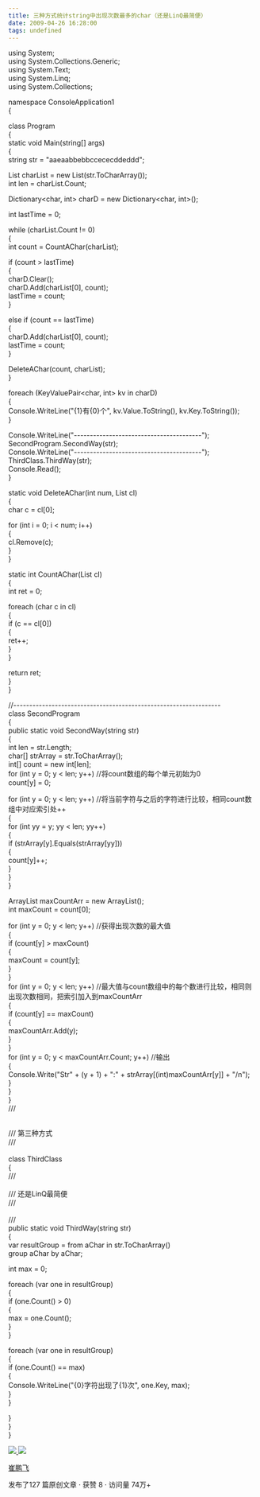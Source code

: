 ```yaml
---
title: 三种方式统计string中出现次数最多的char（还是LinQ最简便）
date: 2009-04-26 16:28:00
tags: undefined
---
```

using System;  
using System.Collections.Generic;  
using System.Text;  
using System.Linq;  
using System.Collections;  
  
namespace ConsoleApplication1  
{  
  
class Program  
{  
static void Main(string[] args)  
{  
string str = "aaeaabbebbccececddeddd";  
  
List<char> charList = new List<char>(str.ToCharArray());  
int len = charList.Count;  
  
Dictionary<char, int> charD = new Dictionary<char, int>();  
  
int lastTime = 0;  
  
while (charList.Count != 0)  
{  
int count = CountAChar(charList);  
  
if (count > lastTime)  
{  
charD.Clear();  
charD.Add(charList[0], count);  
lastTime = count;  
}  
  
else if (count == lastTime)  
{  
charD.Add(charList[0], count);  
lastTime = count;  
}  
  
DeleteAChar(count, charList);  
}  
  
foreach (KeyValuePair<char, int> kv in charD)  
{  
Console.WriteLine("{1}有{0}个", kv.Value.ToString(), kv.Key.ToString());  
}  
  
Console.WriteLine("----------------------------------------");  
SecondProgram.SecondWay(str);  
Console.WriteLine("----------------------------------------");  
ThirdClass.ThirdWay(str);  
Console.Read();  
}  
  
static void DeleteAChar(int num, List<char> cl)  
{  
char c = cl[0];  
  
for (int i = 0; i < num; i++)  
{  
cl.Remove(c);  
}  
}  
  
static int CountAChar(List<char> cl)  
{  
int ret = 0;  
  
foreach (char c in cl)  
{  
if (c == cl[0])  
{  
ret++;  
}  
}  
  
return ret;  
}  
}  
  
//-----------------------------------------------------------------  
class SecondProgram  
{  
public static void SecondWay(string str)  
{  
int len = str.Length;  
char[] strArray = str.ToCharArray();  
int[] count = new int[len];  
for (int y = 0; y < len; y++) //将count数组的每个单元初始为0  
count[y] = 0;  
  
for (int y = 0; y < len; y++) //将当前字符与之后的字符进行比较，相同count数组中对应索引处++  
{  
for (int yy = y; yy < len; yy++)  
{  
if (strArray[y].Equals(strArray[yy]))  
{  
count[y]++;  
}  
}  
}  
  
ArrayList maxCountArr = new ArrayList();  
int maxCount = count[0];  
  
for (int y = 0; y < len; y++) //获得出现次数的最大值  
{  
if (count[y] > maxCount)  
{  
maxCount = count[y];  
}  
}  
for (int y = 0; y < len; y++)
//最大值与count数组中的每个数进行比较，相同则出现次数相同，把索引加入到maxCountArr  
{  
if (count[y] == maxCount)  
{  
maxCountArr.Add(y);  
}  
}  
for (int y = 0; y < maxCountArr.Count; y++) //输出  
{  
Console.Write("Str" + (y + 1) + ":" + strArray[(int)maxCountArr[y]] + "/n");  
}  
}  
}  
/// <summary>  
/// 第三种方式  
/// </summary>  
class ThirdClass  
{  
/// <summary>  
/// 还是LinQ最简便  
/// </summary>  
/// <param name="str"></param>  
public static void ThirdWay(string str)  
{  
var resultGroup = from aChar in str.ToCharArray()  
group aChar by aChar;  
  
int max = 0;  
  
foreach (var one in resultGroup)  
{  
if (one.Count() > 0)  
{  
max = one.Count();  
}  
}  
  
foreach (var one in resultGroup)  
{  
if (one.Count() == max)  
{  
Console.WriteLine("{0}字符出现了{1}次", one.Key, max);  
}  
}  
  
}  
}  
}  
  



[ ![](https://profile.csdnimg.cn/5/2/5/3_cuipengfei1)
![](https://g.csdnimg.cn/static/user-reg-year/1x/11.png)
](https://blog.csdn.net/cuipengfei1)

[ 崔鹏飞 ](https://blog.csdn.net/cuipengfei1)

发布了127 篇原创文章  ·  获赞 8  ·  访问量 74万+

